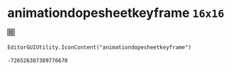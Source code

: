 # animationdopesheetkeyframe `16x16`
<img src="/img/animationdopesheetkeyframe.png" width=16 height=16>

``` CSharp
EditorGUIUtility.IconContent("animationdopesheetkeyframe")
```
```
-726526387389776670
```
